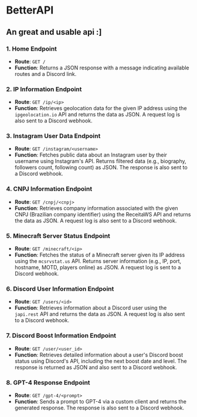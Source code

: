 # BetterAPI

## An great and usable api :]

### 1. **Home Endpoint**
   - **Route**: `GET /`
   - **Function**: Returns a JSON response with a message indicating available routes and a Discord link.

### 2. **IP Information Endpoint**
   - **Route**: `GET /ip/<ip>`
   - **Function**: Retrieves geolocation data for the given IP address using the `ipgeolocation.io` API and returns the data as JSON. A request log is also sent to a Discord webhook.

### 3. **Instagram User Data Endpoint**
   - **Route**: `GET /instagram/<username>`
   - **Function**: Fetches public data about an Instagram user by their username using Instagram's API. Returns filtered data (e.g., biography, followers count, following count) as JSON. The response is also sent to a Discord webhook.

### 4. **CNPJ Information Endpoint**
   - **Route**: `GET /cnpj/<cnpj>`
   - **Function**: Retrieves company information associated with the given CNPJ (Brazilian company identifier) using the ReceitaWS API and returns the data as JSON. A request log is also sent to a Discord webhook.

### 5. **Minecraft Server Status Endpoint**
   - **Route**: `GET /minecraft/<ip>`
   - **Function**: Fetches the status of a Minecraft server given its IP address using the `mcsrvstat.us` API. Returns server information (e.g., IP, port, hostname, MOTD, players online) as JSON. A request log is sent to a Discord webhook.

### 6. **Discord User Information Endpoint**
   - **Route**: `GET /users/<id>`
   - **Function**: Retrieves information about a Discord user using the `japi.rest` API and returns the data as JSON. A request log is also sent to a Discord webhook.

### 7. **Discord Boost Information Endpoint**
   - **Route**: `GET /user/<user_id>`
   - **Function**: Retrieves detailed information about a user's Discord boost status using Discord's API, including the next boost date and level. The response is returned as JSON and also sent to a Discord webhook.

### 8. **GPT-4 Response Endpoint**
   - **Route**: `GET /gpt-4/<prompt>`
   - **Function**: Sends a prompt to GPT-4 via a custom client and returns the generated response. The response is also sent to a Discord webhook.
